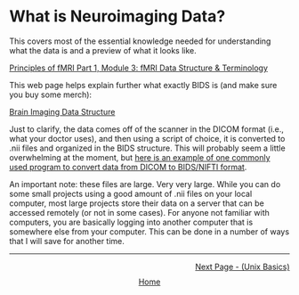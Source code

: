# What is Neuroimaging Data?

This covers most of the essential knowledge needed for understanding what the data is and a preview of what it looks like.

[Principles of fMRI Part 1, Module 3: fMRI Data Structure & Terminology](https://www.youtube.com/watch?si=kYY_AHLALB6hqd4V&v=OuRdQJMU5ro&feature=youtu.be)

This web page helps explain further what exactly BIDS is (and make sure you buy some merch):

[Brain Imaging Data Structure](https://bids.neuroimaging.io)

Just to clarify, the data comes off of the scanner in the DICOM format (i.e., what your doctor uses), and then using a script of choice, it is converted to .nii files and organized in the BIDS structure. This will probably seem a little overwhelming at the moment, but [here is an example of one commonly used program to convert data from DICOM to BIDS/NIFTI format](https://github.com/rordenlab/dcm2niix).

An important note: these files are large. Very very large. While you can do some small projects using a good amount of .nii files on your local computer, most large projects store their data on a server that can be accessed remotely (or not in some cases). For anyone not familiar with computers, you are basically logging into another computer that is somewhere else from your computer. This can be done in a number of ways that I will save for another time.


 ------------------------------------------------------------------------------------------------
<div style="text-align: right; margin-top: 10px;">
  <a href="unix_basics.html">Next Page - (Unix Basics) </a>
</div>


<div style="text-align: center; margin-top: 10px;">
  <a href="/fmri-for-beginners/">Home</a>
</div>
